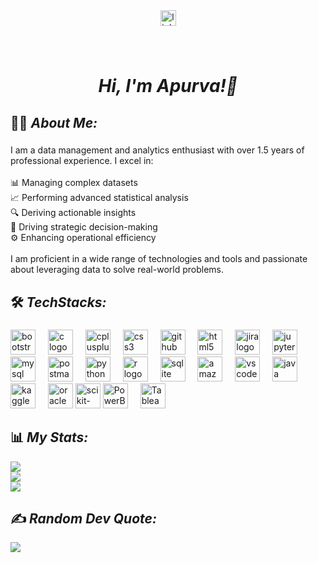 <div align="center">
  <img src="https://img.shields.io/static/v1?message=LinkedIn&logo=linkedin&label=&color=0077B5&logoColor=white&labelColor=&style=for-the-badge" height="25" alt="linkedin logo"  />
</div>

###

<br clear="both">

<h1 align="center"><em>Hi, I'm Apurva!👋</em></h1>

###

<h2 align="left">👩‍💻  <em> About Me:</em></h2>

###

<p align="left">I am a data management and analytics enthusiast with over 1.5 years of professional experience. I excel in:<br><br>📊 Managing complex datasets<br>📈 Performing advanced statistical analysis<br>🔍 Deriving actionable insights<br>🧠 Driving strategic decision-making<br>⚙️ Enhancing operational efficiency<br><br>I am proficient in a wide range of technologies and tools and passionate about leveraging data to solve real-world problems.</p>

<h2 align="left">🛠 <em>TechStacks:</em></h2>

###

<div align="left">
  <img src="https://cdn.simpleicons.org/bootstrap/7952B3" height="40" alt="bootstrap logo"  />
  <img width="12" />
  <img src="https://cdn.simpleicons.org/c/A8B9CC" height="40" alt="c logo"  />
  <img width="12" />
  <img src="https://cdn.simpleicons.org/c++/00599C" height="40" alt="cplusplus logo"  />
  <img width="12" />
  <img src="https://cdn.simpleicons.org/css3/1572B6" height="40" alt="css3 logo"  />
  <img width="12" />
  <img src="https://cdn.simpleicons.org/github/181717" height="40" alt="github logo"  />
  <img width="12" />
  <img src="https://cdn.simpleicons.org/html5/E34F26" height="40" alt="html5 logo"  />
  <img width="12" />
  <img src="https://cdn.simpleicons.org/jira/0052CC" height="40" alt="jira logo"  />
  <img width="12" />
  <img src="https://cdn.simpleicons.org/jupyter/F37626" height="40" alt="jupyter logo"  />
  <img width="12" />
  <img src="https://cdn.simpleicons.org/mysql/4479A1" height="40" alt="mysql logo"  />
  <img width="12" />
  <img src="https://cdn.simpleicons.org/postman/FF6C37" height="40" alt="postman logo"  />
  <img width="12" />
   <img src="https://cdn.simpleicons.org/python/3776AB" height="40" alt="python logo"  />
  <img width="12" />
  <img src="https://cdn.simpleicons.org/r/276DC3" height="40" alt="r logo"  />
  <img width="12" />
  <img src="https://cdn.simpleicons.org/sqlite/003B57" height="40" alt="sqlite logo"  />
  <img width="12" />
  <img src="https://skillicons.dev/icons?i=aws" height="40" alt="amazonwebservices logo"  />
  <img width="12" />
  <img src="https://skillicons.dev/icons?i=vscode" height="40" alt="vscode logo"  />
  <img width="12" />
  <img src="https://cdn.jsdelivr.net/gh/devicons/devicon/icons/java/java-original.svg" height="40" alt="java logo"  />
  <img width="12" />
  <img src="https://cdn.jsdelivr.net/gh/devicons/devicon/icons/kaggle/kaggle-original.svg" height="40" alt="kaggle logo"  />
  <img width="12" />
  <img src="https://cdn.jsdelivr.net/gh/devicons/devicon/icons/oracle/oracle-original.svg" height="40" alt="oracle logo"  />
  <img src="https://upload.wikimedia.org/wikipedia/commons/0/05/Scikit_learn_logo_small.svg" height="40" alt="scikit-learn logo"  />
  <img src="https://profilinator.rishav.dev/skills-assets/powerbi.png" height="40" alt="PowerBi logo"  />
  <img width="12" />
  <img src="https://profilinator.rishav.dev/skills-assets/tableau.svg" height="40" alt="Tableau logo"  />
  <img width="12" />
</div>

## 📊 *My Stats:*
![](https://github-readme-stats.vercel.app/api?username=apurva-p1599&theme=dark&hide_border=false&include_all_commits=false&count_private=false)<br/>
![](https://github-readme-streak-stats.herokuapp.com/?user=apurva-p1599&theme=dark&hide_border=false)<br/>
![](https://github-readme-stats.vercel.app/api/top-langs/?username=apurva-p1599&theme=dark&hide_border=false&include_all_commits=false&count_private=false&layout=compact)

## ✍️ *Random Dev Quote:*
![](https://quotes-github-readme.vercel.app/api?type=horizontal&theme=radical)



